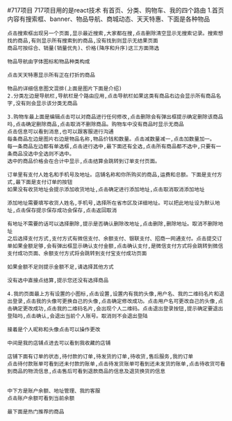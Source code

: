 #717项目
    717项目用的是react技术
    有首页、分类、购物车、我的四个路由
    1.首页内容有搜索框、banner、物品导航、商城动态、天天特惠、下面是各种物品

    点击搜索框出现另一个页面,显示最近搜索,大家都在搜,点击删除清空显示无搜索记录。搜索想找的商品,有则显示所有搜索到的商品,没有找到则显示无结果页面
    商品可按综合、销量(销量优先)、价格(降序和升序)这三方面筛选

    物品导航由字体图标和物品种类构成

    点击天天特惠显示所有正在打折的商品

    物品的详细信息图文混排(上面是图片下面是介绍)
    2.分类左边是导航栏,导航栏是个路由应用,点击导航栏如果这类有商品右边会显示所有商品名字,没有则会显示该分类无商品

    3.购物车最上面是编辑点击可以对商品进行任何修改,点击删除会有弹出框提示确定删除该商品吗,点击确定删除商品,点击取消不删除商品。购物车中没有商品时显示无商品
    点击信息可以看到消息,也可以跟客服进行沟通
    每条商品左边是图片右边是物品名称,物品价钱和数量。点击减数量减一,点击加数量加一。
    每一条商品左边都有单选框,点击进行选中,最下面还有全选,点击所有商品都不选中,只要有一条商品没选中全选则不选中。
    选中的商品价格会在合计中显示,点击结算会跳转到订单支付页面。

    订单里有支付人姓名和手机号及地址。店铺名称和你所购买的商品,运费和总额。下面是支付方式,最下面是支付订单的按钮
    如果没有收货地址会提示添加收货地址,点击确定进行添加地址,点击取消取消添加地址

    添加地址需要填写收货人姓名,手机号,选择所在省市区及详细地址。可以把此地址设为默认地址,点击保存提示保存成功会保存,点击返回取消

    有地址不需要的话可以选择删除,提示是否确认删除改地址,点击删除,删除地址。取消不删除地址
    之后选择支付方式,支付方式有微信支付、余额支付、银联支付、招商一网通支付。点击提交订单如果金额足够,会有弹出框显示确认支付金额,点击确认支付,是微信支付方式将会跳转到微信支付成功页面、余额支付方式将会跳转到支付宝支付成功页面

    如果金额不足则提示金额不足,请选择其他方式

    没有选中直接点结算,提示您还没有选择商品

    4.我的页面最上方有设置的小图标,点击设置,设置内有我的头像,用户名、我的二维码名片和退出登录,点击我的头像可更换自己的头像,点击确定修改成功。点击用户名可更改自己的头像,点击确定更改成功,点击我的二维码名片,会出现个人二维码。点击退出登录按钮,提示确定要退出登陆吗,点击确认,会退出当前个人账号。取消则不会退出登陆

    接着是个人昵称和头像点击可以操作更改

    中间是我的店铺点进去可以看到我收藏的店铺

    店铺下面有订单的状态,待付款的订单,待发货的订单,待收货,售后服务,我的订单
    点击待付款账单可看到还未付款的账单,点击待发货账单可看到还未发货的账单,点击待收货可看到商品的物流信息,点击售后可看到退款商品的信息及退货换货的信息


    中下方是账户余额、地址管理、我的客服
    点击账户余额可看到当前余额

    最下面是热门推荐的商品